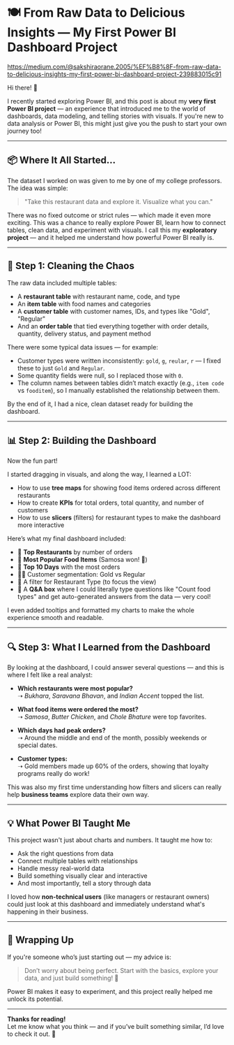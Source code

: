 # 🍽️ From Raw Data to Delicious Insights — My First Power BI Dashboard Project
https://medium.com/@sakshiraorane.2005/%EF%B8%8F-from-raw-data-to-delicious-insights-my-first-power-bi-dashboard-project-239883015c91


Hi there! 👋

I recently started exploring Power BI, and this post is about my **very first Power BI project** — an experience that introduced me to the world of dashboards, data modeling, and telling stories with visuals. If you're new to data analysis or Power BI, this might just give you the push to start your own journey too!

---

## 📦 Where It All Started...

The dataset I worked on was given to me by one of my college professors. The idea was simple:  
> "Take this restaurant data and explore it. Visualize what you can."

There was no fixed outcome or strict rules — which made it even more exciting. This was a chance to really explore Power BI, learn how to connect tables, clean data, and experiment with visuals. I call this my **exploratory project** — and it helped me understand how powerful Power BI really is.

---

## 🧹 Step 1: Cleaning the Chaos

The raw data included multiple tables:
- A **restaurant table** with restaurant name, code, and type
- An **item table** with food names and categories
- A **customer table** with customer names, IDs, and types like "Gold", "Regular"
- And an **order table** that tied everything together with order details, quantity, delivery status, and payment method

There were some typical data issues — for example:
- Customer types were written inconsistently: `gold`, `g`, `reular`, `r` — I fixed these to just `Gold` and `Regular`.
- Some quantity fields were null, so I replaced those with `0`.
- The column names between tables didn’t match exactly (e.g., `item code` vs `fooditem`), so I manually established the relationship between them.

By the end of it, I had a nice, clean dataset ready for building the dashboard.

---

## 📊 Step 2: Building the Dashboard

Now the fun part!

I started dragging in visuals, and along the way, I learned a LOT:
- How to use **tree maps** for showing food items ordered across different restaurants
- How to create **KPIs** for total orders, total quantity, and number of customers
- How to use **slicers** (filters) for restaurant types to make the dashboard more interactive

Here’s what my final dashboard included:
- 📌 **Top Restaurants** by number of orders
- 🍛 **Most Popular Food Items** (Samosa won! 🥇)
- 📅 **Top 10 Days** with the most orders
- 🧍‍♀️ Customer segmentation: Gold vs Regular
- 🏢 A filter for Restaurant Type (to focus the view)
- 💬 A **Q&A box** where I could literally type questions like "Count food types" and get auto-generated answers from the data — very cool!

I even added tooltips and formatted my charts to make the whole experience smooth and readable.

---

## 🔍 Step 3: What I Learned from the Dashboard

By looking at the dashboard, I could answer several questions — and this is where I felt like a real analyst:

- **Which restaurants were most popular?**  
  ➝ *Bukhara*, *Saravana Bhavan*, and *Indian Accent* topped the list.

- **What food items were ordered the most?**  
  ➝ *Samosa*, *Butter Chicken*, and *Chole Bhature* were top favorites.

- **Which days had peak orders?**  
  ➝ Around the middle and end of the month, possibly weekends or special dates.

- **Customer types:**  
  ➝ Gold members made up 60% of the orders, showing that loyalty programs really do work!

This was also my first time understanding how filters and slicers can really help **business teams** explore data their own way.

---

## 💡 What Power BI Taught Me

This project wasn't just about charts and numbers. It taught me how to:
- Ask the right questions from data
- Connect multiple tables with relationships
- Handle messy real-world data
- Build something visually clear and interactive
- And most importantly, tell a story through data

I loved how **non-technical users** (like managers or restaurant owners) could just look at this dashboard and immediately understand what's happening in their business.

---

## 👋 Wrapping Up

If you're someone who’s just starting out — my advice is:
> Don’t worry about being perfect. Start with the basics, explore your data, and just build something! 🚀

Power BI makes it easy to experiment, and this project really helped me unlock its potential.

---

**Thanks for reading!**  
Let me know what you think — and if you’ve built something similar, I’d love to check it out. 🙌



